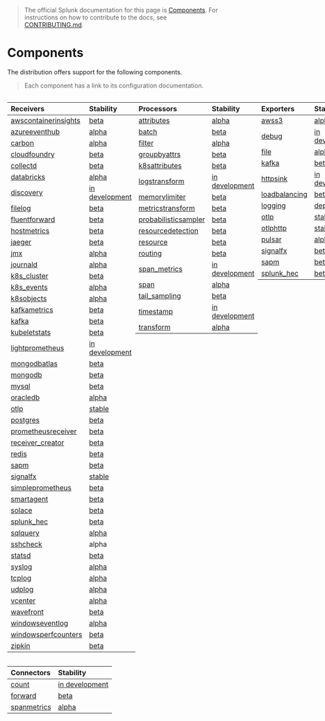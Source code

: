 > The official Splunk documentation for this page is [Components](https://docs.splunk.com/Observability/gdi/opentelemetry/components.html).
> For instructions on how to contribute to the docs, see [CONTRIBUTING.md](../CONTRIBUTING.md#documentation).

# Components

The distribution offers support for the following components.

> Each component has a link to its configuration documentation.

<div style="display: grid;grid-template-columns: auto auto auto auto;">

<div>

| Receivers                                                                                                                                | Stability        |
|:-----------------------------------------------------------------------------------------------------------------------------------------|:-----------------|
| [awscontainerinsights](https://github.com/open-telemetry/opentelemetry-collector-contrib/tree/main/receiver/awscontainerinsightreceiver) | [beta]           |
| [azureeventhub](https://github.com/open-telemetry/opentelemetry-collector-contrib/tree/main/receiver/azureeventhubreceiver)              | [alpha]          |
| [carbon](https://github.com/open-telemetry/opentelemetry-collector-contrib/tree/main/receiver/carbonreceiver)                            | [alpha]          |
| [cloudfoundry](https://github.com/open-telemetry/opentelemetry-collector-contrib/tree/main/receiver/cloudfoundryreceiver)                | [beta]           |
| [collectd](https://github.com/open-telemetry/opentelemetry-collector-contrib/tree/main/receiver/collectdreceiver)                        | [beta]           |
| [databricks](../internal/receiver/databricksreceiver)                                                                                    | [alpha]          |
| [discovery](../internal/receiver/discoveryreceiver)                                                                                      | [in development] |
| [filelog](https://github.com/open-telemetry/opentelemetry-collector-contrib/tree/main/receiver/filelogreceiver)                          | [beta]           |
| [fluentforward](https://github.com/open-telemetry/opentelemetry-collector-contrib/tree/main/receiver/fluentforwardreceiver)              | [beta]           |
| [hostmetrics](https://github.com/open-telemetry/opentelemetry-collector-contrib/tree/main/receiver/hostmetricsreceiver)                  | [beta]           |
| [jaeger](https://github.com/open-telemetry/opentelemetry-collector-contrib/tree/main/receiver/jaegerreceiver)                            | [beta]           |
| [jmx](https://github.com/open-telemetry/opentelemetry-collector-contrib/tree/main/receiver/jmxreceiver)                                  | [alpha]          |
| [journald](https://github.com/open-telemetry/opentelemetry-collector-contrib/tree/main/receiver/journaldreceiver)                        | [alpha]          |
| [k8s_cluster](https://github.com/open-telemetry/opentelemetry-collector-contrib/tree/main/receiver/k8sclusterreceiver)                   | [beta]           |
| [k8s_events](https://github.com/open-telemetry/opentelemetry-collector-contrib/tree/main/receiver/k8seventsreceiver)                     | [alpha]          |
| [k8sobjects](https://github.com/open-telemetry/opentelemetry-collector-contrib/tree/main/receiver/k8sobjectsreceiver)                    | [alpha]          |
| [kafkametrics](https://github.com/open-telemetry/opentelemetry-collector-contrib/tree/main/receiver/kafkametricsreceiver)                | [beta]           |
| [kafka](https://github.com/open-telemetry/opentelemetry-collector-contrib/tree/main/receiver/kafkareceiver)                              | [beta]           |
| [kubeletstats](https://github.com/open-telemetry/opentelemetry-collector-contrib/tree/main/receiver/kubeletstatsreceiver)                | [beta]           |
| [lightprometheus](../internal/receiver/lightprometheusreceiver)                                                                          | [in development] |
| [mongodbatlas](https://github.com/open-telemetry/opentelemetry-collector-contrib/tree/main/receiver/mongodbatlasreceiver)                | [beta]           |
| [mongodb](https://github.com/open-telemetry/opentelemetry-collector-contrib/tree/main/receiver/mongodbreceiver)                          | [beta]           |
| [mysql](https://github.com/open-telemetry/opentelemetry-collector-contrib/tree/main/receiver/mongodbreceiver)                            | [beta]           |
| [oracledb](https://github.com/open-telemetry/opentelemetry-collector-contrib/tree/main/receiver/oracledbreceiver)                        | [alpha]          |
| [otlp](https://github.com/open-telemetry/opentelemetry-collector/tree/main/receiver/otlpreceiver)                                        | [stable]         |
| [postgres](https://github.com/open-telemetry/opentelemetry-collector-contrib/tree/main/receiver/postgresqlreceiver)                      | [beta]           |
| [prometheusreceiver](https://github.com/open-telemetry/opentelemetry-collector-contrib/tree/main/receiver/prometheusreceiver)            | [beta]           |
| [receiver_creator](https://github.com/open-telemetry/opentelemetry-collector-contrib/tree/main/receiver/receivercreator)                 | [beta]           |
| [redis](https://github.com/open-telemetry/opentelemetry-collector-contrib/tree/main/receiver/redisreceiver)                              | [beta]           |
| [sapm](https://github.com/open-telemetry/opentelemetry-collector-contrib/tree/main/receiver/sapmreceiver)                                | [beta]           |
| [signalfx](https://github.com/open-telemetry/opentelemetry-collector-contrib/tree/main/receiver/signalfxreceiver)                        | [stable]         |
| [simpleprometheus](https://github.com/open-telemetry/opentelemetry-collector-contrib/tree/main/receiver/simpleprometheusreceiver)        | [beta]           |
| [smartagent](../pkg/receiver/smartagentreceiver)                                                                                         | [beta]           |
| [solace](https://github.com/open-telemetry/opentelemetry-collector-contrib/tree/main/receiver/solacereceiver)                            | [beta]           |
| [splunk_hec](https://github.com/open-telemetry/opentelemetry-collector-contrib/tree/main/receiver/splunkhecreceiver)                     | [beta]           |
| [sqlquery](https://github.com/open-telemetry/opentelemetry-collector-contrib/tree/main/receiver/sqlqueryreceiver)                        | [alpha]          |
| [sshcheck](https://github.com/open-telemetry/opentelemetry-collector-contrib/tree/main/receiver/sshcheckreceiver)                        | alpha            |
| [statsd](https://github.com/open-telemetry/opentelemetry-collector-contrib/tree/main/receiver/statsdreceiver)                            | [beta]           |
| [syslog](https://github.com/open-telemetry/opentelemetry-collector-contrib/tree/main/receiver/syslogreceiver)                            | [alpha]          |
| [tcplog](https://github.com/open-telemetry/opentelemetry-collector-contrib/tree/main/receiver/tcplogreceiver)                            | [alpha]          |
| [udplog](https://github.com/open-telemetry/opentelemetry-collector-contrib/tree/main/receiver/udplogreceiver)                            | [alpha]          |
| [vcenter](https://github.com/open-telemetry/opentelemetry-collector-contrib/tree/main/receiver/vcenterreceiver)                          | [alpha]          |
| [wavefront](https://github.com/open-telemetry/opentelemetry-collector-contrib/tree/main/receiver/wavefrontreceiver)                      | [beta]           |
| [windowseventlog](https://github.com/open-telemetry/opentelemetry-collector-contrib/tree/main/receiver/windowseventlogreceiver)          | [alpha]          |
| [windowsperfcounters](https://github.com/open-telemetry/opentelemetry-collector-contrib/tree/main/receiver/windowsperfcountersreceiver)  | [beta]           |
| [zipkin](https://github.com/open-telemetry/opentelemetry-collector-contrib/tree/main/receiver/zipkinreceiver)                            | [beta]           |

</div>

<div>

| Processors                                                                                                                                  | Stability                   |
|:--------------------------------------------------------------------------------------------------------------------------------------------|:----------------------------|
| [attributes](https://github.com/open-telemetry/opentelemetry-collector-contrib/tree/main/processor/attributesprocessor)                     | [alpha]                     |
| [batch](https://github.com/open-telemetry/opentelemetry-collector/tree/main/processor/batchprocessor)                                       | [beta]                      |
| [filter](https://github.com/open-telemetry/opentelemetry-collector-contrib/tree/main/processor/filterprocessor)                             | [alpha]                     |
| [groupbyattrs](https://github.com/open-telemetry/opentelemetry-collector-contrib/tree/main/processor/groupbyattrsprocessor)                 | [beta]                      |
| [k8sattributes](https://github.com/open-telemetry/opentelemetry-collector-contrib/tree/main/processor/k8sattributesprocessor)               | [beta]                      |
| [logstransform](https://github.com/open-telemetry/opentelemetry-collector-contrib/tree/main/processor/logstransformprocessor)               | [in development]            |
| [memorylimiter](https://github.com/open-telemetry/opentelemetry-collector/blob/main/processor/memorylimiterprocessor)                       | [beta]                      |
| [metricstransform](https://github.com/open-telemetry/opentelemetry-collector-contrib/tree/main/processor/metricstransformprocessor)         | [beta]                      |
| [probabilisticsampler](https://github.com/open-telemetry/opentelemetry-collector-contrib/tree/main/processor/probabilisticsamplerprocessor) | [beta] |
| [resourcedetection](https://github.com/open-telemetry/opentelemetry-collector-contrib/tree/main/processor/resourcedetectionprocessor)       | [beta]                      |
| [resource](https://github.com/open-telemetry/opentelemetry-collector-contrib/tree/main/processor/resourceprocessor)                         | [beta]                      |
| [routing](https://github.com/open-telemetry/opentelemetry-collector-contrib/tree/main/processor/routingprocessor)                           | [beta]                      |
| [span_metrics](https://github.com/open-telemetry/opentelemetry-collector-contrib/tree/main/processor/spanmetricsprocessor)                  | [in development]            |
| [span](https://github.com/open-telemetry/opentelemetry-collector-contrib/tree/main/processor/spanprocessor)                                 | [alpha]                     |
| [tail_sampling](https://github.com/open-telemetry/opentelemetry-collector-contrib/tree/main/processor/tailsamplingprocessor)                | [beta]                      |
| [timestamp](../pkg/processor/timestampprocessor)                                                                                                     | [in development]            |
| [transform](https://github.com/open-telemetry/opentelemetry-collector-contrib/tree/main/processor/transformprocessor)                       | [alpha]                     |

</div>

<div>

| Exporters                                                                                                                   | Stability        |
|:----------------------------------------------------------------------------------------------------------------------------|:-----------------|
| [awss3](https://github.com/open-telemetry/opentelemetry-collector-contrib/tree/main/exporter/awss3exporter)                 | [alpha]          |
| [debug](https://github.com/open-telemetry/opentelemetry-collector/tree/main/exporter/debugexporter)                         | [in development] |
| [file](https://github.com/open-telemetry/opentelemetry-collector-contrib/tree/main/exporter/fileexporter)                   | [alpha]          |
| [kafka](https://github.com/open-telemetry/opentelemetry-collector-contrib/tree/main/exporter/kafkaexporter)                 | [beta]           |
| [httpsink](../internal/exporter/httpsinkexporter)                                                                           | [in development] |
| [loadbalancing](https://github.com/open-telemetry/opentelemetry-collector-contrib/tree/main/exporter/loadbalancingexporter) | [beta]           |
| [logging](https://github.com/open-telemetry/opentelemetry-collector/tree/main/exporter/loggingexporter)                     | [deprecated]     |
| [otlp](https://github.com/open-telemetry/opentelemetry-collector/tree/main/exporter/otlpexporter)                           | [stable]         |
| [otlphttp](https://github.com/open-telemetry/opentelemetry-collector/tree/main/exporter/otlphttpexporter)                   | [stable]         |
| [pulsar](https://github.com/open-telemetry/opentelemetry-collector-contrib/tree/main/exporter/pulsarexporter)               | [alpha]          |
| [signalfx](https://github.com/open-telemetry/opentelemetry-collector-contrib/tree/main/exporter/signalfxexporter)           | [beta]           |
| [sapm](https://github.com/open-telemetry/opentelemetry-collector-contrib/tree/main/exporter/sapmexporter)                   | [beta]           |
| [splunk_hec](https://github.com/open-telemetry/opentelemetry-collector-contrib/tree/main/exporter/splunkhecexporter)        | [beta]           |

</div>

<div>

| Extensions                                                                                                                          | Stability  |
|:------------------------------------------------------------------------------------------------------------------------------------|:-----------|
| [basicauth](https://github.com/open-telemetry/opentelemetry-collector-contrib/tree/main/extension/basicauthextension)               | [beta]     |
| [docker_observer](https://github.com/open-telemetry/opentelemetry-collector-contrib/tree/main/extension/observer/dockerobserver)    | [beta]     |
| [ecs_observer](https://github.com/open-telemetry/opentelemetry-collector-contrib/tree/main/extension/observer/ecsobserver)          | [beta]     |
| [ecs_task_observer](https://github.com/open-telemetry/opentelemetry-collector-contrib/tree/main/extension/observer/ecstaskobserver) | [beta]     |
| [healthcheck](https://github.com/open-telemetry/opentelemetry-collector-contrib/tree/main/extension/healthcheckextension)           | [beta]     |
| [httpforwarder](https://github.com/open-telemetry/opentelemetry-collector-contrib/tree/main/extension/httpforwarder)                | [beta]     |
| [host_observer](https://github.com/open-telemetry/opentelemetry-collector-contrib/tree/main/extension/observer/hostobserver)        | [beta]     |
| [k8s_observer](https://github.com/open-telemetry/opentelemetry-collector-contrib/tree/main/extension/observer/k8sobserver)          | [beta]     |
| [pprof](https://github.com/open-telemetry/opentelemetry-collector-contrib/tree/main/extension/pprofextension)                       | [beta]     |
| [smartagent](../pkg/extension/smartagentextension)                                                                                  | [beta]     |
| [zpages](https://github.com/open-telemetry/opentelemetry-collector/tree/main/extension/zpagesextension)                             | [beta]     |
| [file_storage](https://github.com/open-telemetry/opentelemetry-collector-contrib/tree/main/extension/storage/filestorage)           | [beta]     |
| [ballast](https://github.com/open-telemetry/opentelemetry-collector/tree/main/extension/ballastextension)                           | [beta]     |

</div>

<div>

| Connectors                                                                                                                 | Stability        |
|:---------------------------------------------------------------------------------------------------------------------------|:-----------------|
| [count](https://github.com/open-telemetry/opentelemetry-collector-contrib/tree/main/connector/countconnector)              | [in development] |
| [forward](https://github.com/open-telemetry/opentelemetry-collector/tree/main/connector/forwardconnector)                  | [beta]           |
| [spanmetrics](https://github.com/open-telemetry/opentelemetry-collector-contrib/tree/main/connector/spanmetricsconnector)  | [alpha]          |

</div>
</div>

[stable]: https://github.com/open-telemetry/opentelemetry-collector#stable
[beta]: https://github.com/open-telemetry/opentelemetry-collector#beta
[alpha]: https://github.com/open-telemetry/opentelemetry-collector#alpha
[in development]: https://github.com/open-telemetry/opentelemetry-collector#development
[deprecated]: https://github.com/open-telemetry/opentelemetry-collector#deprecated

